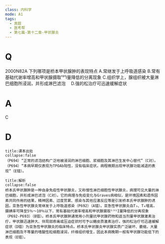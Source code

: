 ```yaml
---
class: 内科学
mode: A1
tags:
  - 真题
  - 医考帮
  - 第七篇-第十二章-甲状腺炎
---
```


# Q
2000N82A 下列哪项是桥本甲状腺肿的表现特点
A.常继发于上呼吸道感染
B.常有基础代谢率增高和甲状腺摄取¹³¹I量降低的分离现象
C.组织学上，腺组织被大量淋巴细胞所浸润，并形成淋巴滤泡　
D.强的松治疗可迅速缓解症状

# A
C
# D
```ad-note
title:课本出处
collapse:false
（P694）“正常的滤泡结构广泛地被浸润的淋巴细胞、浆细胞及其淋巴生发中心替代”（C对）。（P694）“本病早期仅表现为TPOAb阳性，没有临床症状。病程晚期出现甲状腺功能减退的表现”（E错）。
```

```ad-summary
title:解析
collapse:false
桥本氏甲状腺肿是一种自身免疫性甲状腺炎，又称慢性淋巴细胞性甲状腺炎，病理可见大量的淋巴细胞，并形成淋巴滤泡（C对）。它的病理与免疫变化与Graves病相似，是环境因素和遗传因素共同作用的结果，精神因素、过度劳累、感染与其他应激反应等是引发桥本氏甲状腺肿的诱因，亚急性甲状腺炎常继发于上呼吸道感染（P692）（A错）。亚急性甲状腺炎血T₃、T₄增高，摄碘率可降至5％～10％以下，常有基础代谢率增高和甲状腺摄取¹³¹I量降低的分离现象（P692-P693）（B错）。桥本氏甲状腺肿通常用小剂量抗甲状腺药物和适当剂量甲状腺激素治疗，甲状腺迅速肿大、伴局部疼痛或压迫症状时可予以糖皮质激素治疗。强的松治疗可迅速缓解症状（D错）为亚急性甲状腺炎的临床特点。桥本氏甲状腺炎甲状腺实质广泛破坏、萎缩，大量淋巴细胞及不等量的嗜酸性粒细胞浸润，纤维组织增生，因此本病晚期一般有甲状腺功能低下的表现（E错）。
```

